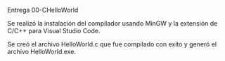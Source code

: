 Entrega 00-CHelloWorld

Se realizó la instalación del compilador usando MinGW y la extensión de C/C++ para Visual Studio Code.

Se creó el archivo HelloWorld.c que fue compilado con exito y generó el archivo HelloWorld.exe.

